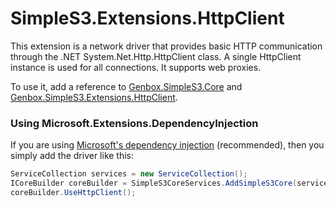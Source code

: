 ﻿# SimpleS3.Extensions.HttpClient

This extension is a network driver that provides basic HTTP communication through the .NET System.Net.Http.HttpClient class. A single HttpClient instance is used for all
connections. It supports web proxies.

To use it, add a reference to [Genbox.SimpleS3.Core](https://www.nuget.org/packages/Genbox.SimpleS3.Core)
and [Genbox.SimpleS3.Extensions.HttpClient](https://www.nuget.org/packages/Genbox.SimpleS3.Extensions.HttpClient).

### Using Microsoft.Extensions.DependencyInjection

If you are using [Microsoft's dependency injection](https://www.nuget.org/packages/Microsoft.Extensions.DependencyInjection/) (recommended), then you simply add the driver like
this:

```csharp
ServiceCollection services = new ServiceCollection();
ICoreBuilder coreBuilder = SimpleS3CoreServices.AddSimpleS3Core(services);
coreBuilder.UseHttpClient();
```